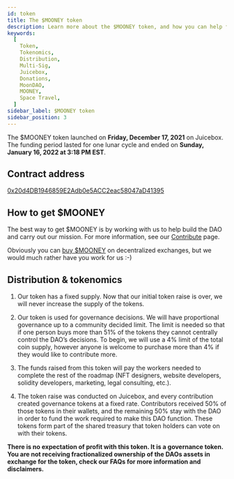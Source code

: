 ```yaml
---
id: token
title: The $MOONEY token
description: Learn more about the $MOONEY token, and how you can help fund the decentralization of space travel.
keywords:
  [
    Token,
    Tokenomics,
    Distribution,
    Multi-Sig,
    Juicebox,
    Donations,
    MoonDAO,
    MOONEY,
    Space Travel,
  ]
sidebar_label: $MOONEY token
sidebar_position: 3
---
```


The $MOONEY token launched on **Friday, December 17, 2021** on Juicebox. The funding period lasted for one lunar cycle and ended on **Sunday, January 16, 2022 at 3:18 PM EST**.

## Contract address

[0x20d4DB1946859E2Adb0e5ACC2eac58047aD41395](https://etherscan.io/address/0x20d4DB1946859E2Adb0e5ACC2eac58047aD41395)

## How to get $MOONEY

The best way to get $MOONEY is by working with us to help build the DAO and carry out our mission. For more information, see our [Contribute](/contribute) page.

Obviously you can [buy $MOONEY](https://app.uniswap.org/#/swap?inputCurrency=ETH&outputCurrency=0x20d4DB1946859E2Adb0e5ACC2eac58047aD41395&chain=mainnet) on decentralized exchanges, but we would much rather have you work for us :-)

## Distribution & tokenomics

1. Our token has a fixed supply. Now that our initial token raise is over, we will never increase the supply of the tokens.

2. Our token is used for governance decisions. We will have proportional governance up to a community decided limit. The limit is needed so that if one person buys more than 51% of the tokens they cannot centrally control the DAO’s decisions. To begin, we will use a 4% limit of the total coin supply, however anyone is welcome to purchase more than 4% if they would like to contribute more.

3. The funds raised from this token will pay the workers needed to complete the rest of the roadmap (NFT designers, website developers, solidity developers, marketing, legal consulting, etc.).

4. The token raise was conducted on Juicebox, and every contribution created governance tokens at a fixed rate. Contributors received 50% of those tokens in their wallets, and the remaining 50% stay with the DAO in order to fund the work required to make this DAO function. These tokens form part of the shared treasury that token holders can vote on with their tokens.

**There is no expectation of profit with this token. It is a governance token. You are not receiving fractionalized ownership of the DAOs assets in exchange for the token, check our FAQs for more information and disclaimers.**

##
